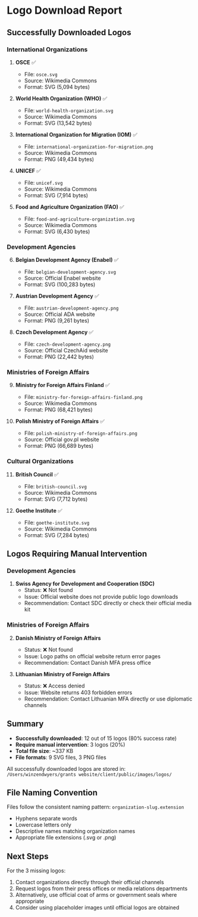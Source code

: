 # Logo Download Report

## Successfully Downloaded Logos

### International Organizations
1. **OSCE** ✅
   - File: `osce.svg`
   - Source: Wikimedia Commons
   - Format: SVG (5,094 bytes)

2. **World Health Organization (WHO)** ✅
   - File: `world-health-organization.svg`
   - Source: Wikimedia Commons
   - Format: SVG (13,542 bytes)

3. **International Organization for Migration (IOM)** ✅
   - File: `international-organization-for-migration.png`
   - Source: Wikimedia Commons
   - Format: PNG (49,434 bytes)

4. **UNICEF** ✅
   - File: `unicef.svg`
   - Source: Wikimedia Commons
   - Format: SVG (7,914 bytes)

5. **Food and Agriculture Organization (FAO)** ✅
   - File: `food-and-agriculture-organization.svg`
   - Source: Wikimedia Commons
   - Format: SVG (6,430 bytes)

### Development Agencies
6. **Belgian Development Agency (Enabel)** ✅
   - File: `belgian-development-agency.svg`
   - Source: Official Enabel website
   - Format: SVG (100,283 bytes)

7. **Austrian Development Agency** ✅
   - File: `austrian-development-agency.png`
   - Source: Official ADA website
   - Format: PNG (9,261 bytes)

8. **Czech Development Agency** ✅
   - File: `czech-development-agency.png`
   - Source: Official CzechAid website
   - Format: PNG (22,442 bytes)

### Ministries of Foreign Affairs
9. **Ministry for Foreign Affairs Finland** ✅
   - File: `ministry-for-foreign-affairs-finland.png`
   - Source: Wikimedia Commons
   - Format: PNG (68,421 bytes)

10. **Polish Ministry of Foreign Affairs** ✅
    - File: `polish-ministry-of-foreign-affairs.png`
    - Source: Official gov.pl website
    - Format: PNG (66,689 bytes)

### Cultural Organizations
11. **British Council** ✅
    - File: `british-council.svg`
    - Source: Wikimedia Commons
    - Format: SVG (7,712 bytes)

12. **Goethe Institute** ✅
    - File: `goethe-institute.svg`
    - Source: Wikimedia Commons
    - Format: SVG (7,284 bytes)

## Logos Requiring Manual Intervention

### Development Agencies
1. **Swiss Agency for Development and Cooperation (SDC)**
   - Status: ❌ Not found
   - Issue: Official website does not provide public logo downloads
   - Recommendation: Contact SDC directly or check their official media kit

### Ministries of Foreign Affairs
2. **Danish Ministry of Foreign Affairs**
   - Status: ❌ Not found
   - Issue: Logo paths on official website return error pages
   - Recommendation: Contact Danish MFA press office

3. **Lithuanian Ministry of Foreign Affairs**
   - Status: ❌ Access denied
   - Issue: Website returns 403 forbidden errors
   - Recommendation: Contact Lithuanian MFA directly or use diplomatic channels

## Summary
- **Successfully downloaded**: 12 out of 15 logos (80% success rate)
- **Require manual intervention**: 3 logos (20%)
- **Total file size**: ~337 KB
- **File formats**: 9 SVG files, 3 PNG files

All successfully downloaded logos are stored in:
`/Users/winzendwyers/grants website/client/public/images/logos/`

## File Naming Convention
Files follow the consistent naming pattern: `organization-slug.extension`
- Hyphens separate words
- Lowercase letters only
- Descriptive names matching organization names
- Appropriate file extensions (.svg or .png)

## Next Steps
For the 3 missing logos:
1. Contact organizations directly through their official channels
2. Request logos from their press offices or media relations departments
3. Alternatively, use official coat of arms or government seals where appropriate
4. Consider using placeholder images until official logos are obtained